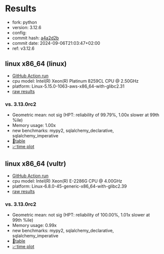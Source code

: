 # Results

- fork: python
- version: 3.12.6
- config: 
- commit hash: [a4a2d2b](https://github.com/python/cpython/commit/a4a2d2b)
- commit date: 2024-09-06T21:03:47+02:00
- ref: v3.12.6

## linux x86_64 (linux)

- [GitHub Action run](https://github.com/facebookexperimental/free-threading-benchmarking/actions/runs/10967879382)
- cpu model: Intel(R) Xeon(R) Platinum 8259CL CPU @ 2.50GHz
- platform: Linux-5.15.0-1063-aws-x86_64-with-glibc2.31
- [raw results](bm-20240906-linux-x86_64-python-v3.12.6-3.12.6-a4a2d2b.json)

### vs. 3.13.0rc2

- Geometric mean: not sig (HPT: reliability of 99.79%, 1.00x slower at 99th %ile)
- Memory usage: 1.00x
- new benchmarks: mypy2, sqlalchemy_declarative, sqlalchemy_imperative
- [📄table](bm-20240906-linux-x86_64-python-v3.12.6-3.12.6-a4a2d2b-vs-3.13.0rc2.md)
- [📈time plot](bm-20240906-linux-x86_64-python-v3.12.6-3.12.6-a4a2d2b-vs-3.13.0rc2.svg)

## linux x86_64 (vultr)

- [GitHub Action run](https://github.com/facebookexperimental/free-threading-benchmarking/actions/runs/10965245426)
- cpu model: Intel(R) Xeon(R) E-2286G CPU @ 4.00GHz
- platform: Linux-6.8.0-45-generic-x86_64-with-glibc2.39
- [raw results](bm-20240906-vultr-x86_64-python-v3.12.6-3.12.6-a4a2d2b.json)

### vs. 3.13.0rc2

- Geometric mean: not sig (HPT: reliability of 100.00%, 1.01x slower at 99th %ile)
- Memory usage: 0.99x
- new benchmarks: mypy2, sqlalchemy_declarative, sqlalchemy_imperative
- [📄table](bm-20240906-vultr-x86_64-python-v3.12.6-3.12.6-a4a2d2b-vs-3.13.0rc2.md)
- [📈time plot](bm-20240906-vultr-x86_64-python-v3.12.6-3.12.6-a4a2d2b-vs-3.13.0rc2.svg)

